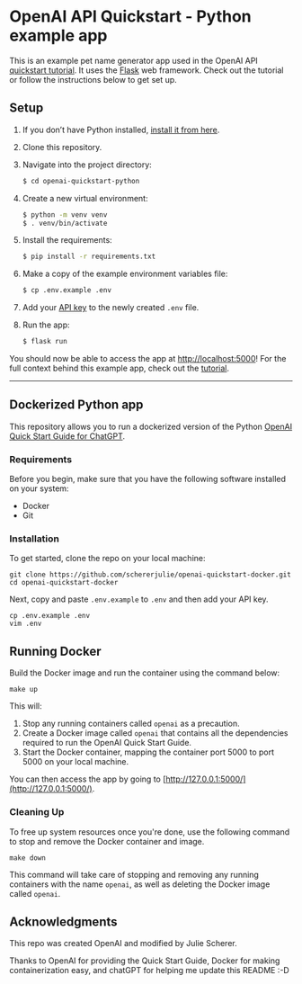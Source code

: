 # OpenAI API Quickstart - Python example app

This is an example pet name generator app used in the OpenAI API [quickstart tutorial](https://beta.openai.com/docs/quickstart). It uses the [Flask](https://flask.palletsprojects.com/en/2.0.x/) web framework. Check out the tutorial or follow the instructions below to get set up.

## Setup

1. If you don’t have Python installed, [install it from here](https://www.python.org/downloads/).

2. Clone this repository.

3. Navigate into the project directory:

   ```bash
   $ cd openai-quickstart-python
   ```

4. Create a new virtual environment:

   ```bash
   $ python -m venv venv
   $ . venv/bin/activate
   ```

5. Install the requirements:

   ```bash
   $ pip install -r requirements.txt
   ```

6. Make a copy of the example environment variables file:

   ```bash
   $ cp .env.example .env
   ```

7. Add your [API key](https://beta.openai.com/account/api-keys) to the newly created `.env` file.

8. Run the app:

   ```bash
   $ flask run
   ```

You should now be able to access the app at [http://localhost:5000](http://localhost:5000)! For the full context behind this example app, check out the [tutorial](https://beta.openai.com/docs/quickstart).

--------------

## Dockerized Python app

This repository allows you to run a dockerized version of the Python [OpenAI Quick Start Guide for ChatGPT](https://platform.openai.com/docs/quickstart/build-your-application).

### Requirements
Before you begin, make sure that you have the following software installed on your system:

* Docker
* Git

### Installation

To get started, clone the repo on your local machine:

```
git clone https://github.com/schererjulie/openai-quickstart-docker.git
cd openai-quickstart-docker
```

Next, copy and paste `.env.example` to `.env` and then add your API key.

```
cp .env.example .env
vim .env
```

## Running Docker

Build the Docker image and run the container using the command below:

`make up`

This will:
1. Stop any running containers called `openai` as a precaution.
2. Create a Docker image called `openai` that contains all the dependencies required to run the OpenAI Quick Start Guide.
3. Start the Docker container, mapping the container port 5000 to port 5000 on your local machine.

You can then access the app by going to [http://127.0.0.1:5000/](http://127.0.0.1:5000/).

### Cleaning Up 

To free up system resources once you're done, use the following command to stop and remove the Docker container and image.

`make down`

This command will take care of stopping and removing any running containers with the name `openai`, as well as deleting the Docker image called `openai`.

## Acknowledgments
This repo was created OpenAI and modified by Julie Scherer. 

Thanks to OpenAI for providing the Quick Start Guide, Docker for making containerization easy, and chatGPT for helping me update this README :-D